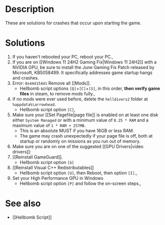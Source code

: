 # Description
These are solutions for crashes that occur upon starting the game.
# Solutions
1. If you haven't rebooted your PC, reboot your PC.,
2. If you are on [[Windows 11 24H2 Gaming Fix|Windows 11 24H2]] with a NVIDIA GPU, be sure to install the June Gaming Fix Patch released by Microsoft, KB5058499. It specifically addresses game startup hangs and crashes.
3. Error: `0x44415441` Remove all [[Mods]].
    - Hellbomb script options `[Q]`+`[C]`+`[S]`, in this order, **then verify game files** in steam, to remove mods fully.,
4. If no mods were ever used before, delete the `helldivers2` folder at `%appdata%\arrowhead`.
    - Hellbomb script option `[C]`,
5. Make sure your [[Set Pagefile|page file]] is enabled on at least one disk either `System Managed` or with a minimum value of `0.25 * RAM` and a maximum value of `1 * RAM + 257MB`.
    - This is an absolute MUST if you have 16GB or less RAM.
    - The game may crash unexpectedly if your page file is off, both at startup or randomly on missions as you run out of memory.
6. Make sure you are on one of the suggested [[GPU Drivers|video drivers]]:
7. [[Reinstall GameGuard]].
    - Hellbomb script option `[G]`
8. [[Reinstall Visual C++ Redistributables]]
    - Hellbomb script option `[U]`, then Reboot, then option `[I]`.,
9. Set your High Performance GPU in Windows
    - Hellbomb script option `[P]` and follow the on-screen steps.,
# See also
* [[Hellbomb Script]]
